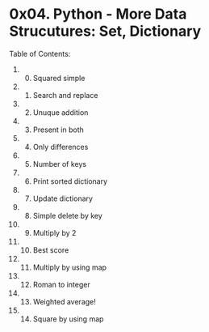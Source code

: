 # 0x04. Python - More Data Strucutures: Set, Dictionary
Table of Contents:
1. 0. Squared simple
2. 1. Search and replace
3. 2. Unuque addition
4. 3. Present in both
5. 4. Only differences
6. 5. Number of keys
7. 6. Print sorted dictionary
8. 7. Update dictionary
9. 8. Simple delete by key
10. 9. Multiply by 2
11. 10. Best score
12. 11. Multiply by using map
13. 12. Roman to integer
14. 13. Weighted average!
15. 14. Square by using map

